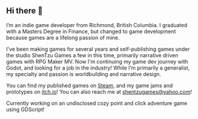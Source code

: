 ## Hi there 👋

I’m an indie game developer from Richmond, British Columbia. I graduated with a Masters Degree in Finance, but changed to game development because games are a lifelong passion of mine.

I've been making games for several years and self-publishing games under the studio ShenTzu Games a few in this time, primarily narrative driven games with RPG Maker MV. Now I'm continuing my game dev journey with Godot, and looking for a job in the industry! While I’m primarily a generalist, my specialty and passion is worldbuilding and narrative design.

You can find my published games on [Steam](https://store.steampowered.com/publisher/ShenTzuGames), and my game jams and prototypes on [itch.io](https://shentzu.itch.io)! You can also reach me at shentzugames@yahoo.com!

Currently working on an undisclosed cozy point and click adventure game using GDScript!

<!--
**ShenTzu/ShenTzu** is a ✨ _special_ ✨ repository because its `README.md` (this file) appears on your GitHub profile.

Here are some ideas to get you started:

- 🔭 I’m currently working on ...
- 🌱 I’m currently learning ...
- 👯 I’m looking to collaborate on ...
- 🤔 I’m looking for help with ...
- 💬 Ask me about ...
- 📫 How to reach me: ...
- 😄 Pronouns: ...
- ⚡ Fun fact: ...
-->
